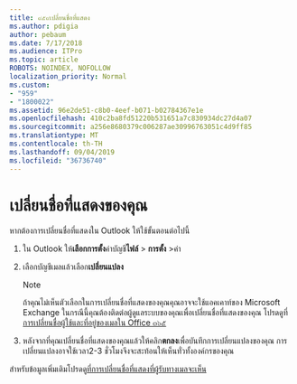 ```yaml
---
title: ๙๕๙เปลี่ยนชื่อที่แสดง
ms.author: pdigia
author: pebaum
ms.date: 7/17/2018
ms.audience: ITPro
ms.topic: article
ROBOTS: NOINDEX, NOFOLLOW
localization_priority: Normal
ms.custom:
- "959"
- "1800022"
ms.assetid: 96e2de51-c8b0-4eef-b071-b02784367e1e
ms.openlocfilehash: 410c2ba8fd51220b531651a7c830934dc27d4a07
ms.sourcegitcommit: a256e8680379c006287ae30996763051c4d9ff85
ms.translationtype: MT
ms.contentlocale: th-TH
ms.lasthandoff: 09/04/2019
ms.locfileid: "36736740"
---
```

# <a name="change-your-display-name"></a>เปลี่ยนชื่อที่แสดงของคุณ
  
หากต้องการเปลี่ยนชื่อที่แสดงใน Outlook ให้ใช้ขั้นตอนต่อไปนี้
  
1. ใน Outlook ให้**เลือกการตั้ง**ค่าบัญชี**ไฟล์** \> **การตั้ง** \>ค่า

2. เลือกบัญชีเมลแล้วเลือก**เปลี่ยนแปลง**

    > [!NOTE]
    > ถ้าคุณไม่เห็นตัวเลือกในการเปลี่ยนชื่อที่แสดงของคุณคุณอาจจะใช้แอคเคาท์ของ Microsoft Exchange ในกรณีนี้คุณต้องติดต่อผู้ดูแลระบบของคุณเพื่อเปลี่ยนชื่อที่แสดงของคุณ โปรดดูที่[การเปลี่ยนชื่อผู้ใช้และที่อยู่ของเมลใน Office ๓๖๕](https://docs.microsoft.com/office365/admin/add-users/change-a-user-name-and-email-address)
  
3. หลังจากที่คุณเปลี่ยนชื่อที่แสดงของคุณแล้วให้คลิก**ตกลง**เพื่อบันทึกการเปลี่ยนแปลงของคุณ การเปลี่ยนแปลงอาจใช้เวลา2-3 ชั่วโมงจึงจะสะท้อนให้เห็นทั่วทั้งองค์กรของคุณ

สำหรับข้อมูลเพิ่มเติมโปรดดู[ที่การเปลี่ยนชื่อที่แสดงที่ผู้รับทางเมลจะเห็น](https://support.office.com/article/2b53331a-ba2a-4803-88dc-ac9fe376c8a9.aspx)
  